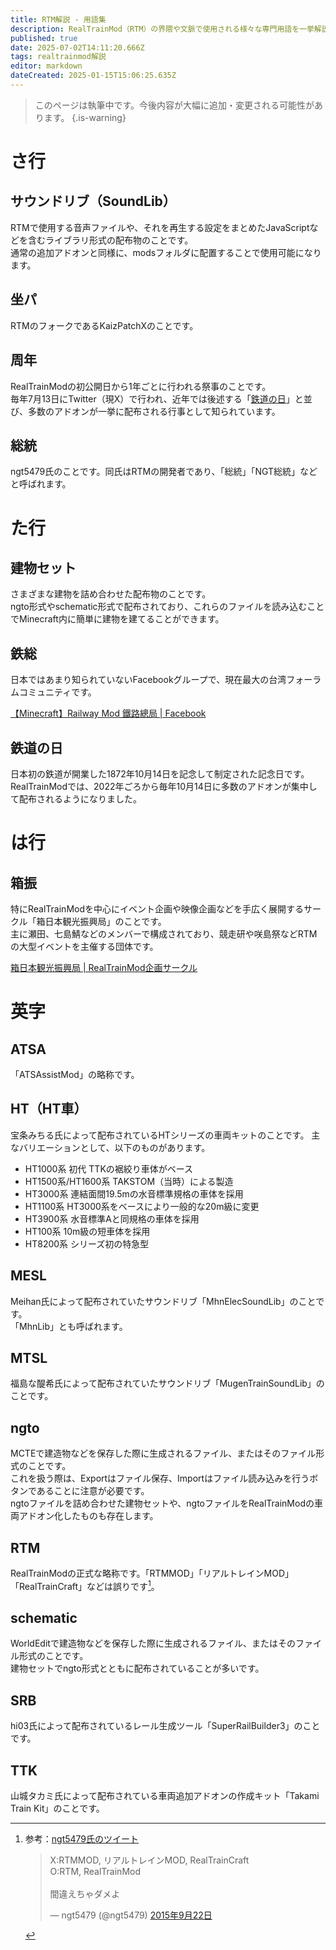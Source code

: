 ```yaml
---
title: RTM解説 - 用語集
description: RealTrainMod（RTM）の界隈や文脈で使用される様々な専門用語を一挙解説。検索してもわからなかったあの言葉や誰も教えてくれない言葉も納得の説明。
published: true
date: 2025-07-02T14:11:20.666Z
tags: realtrainmod解説
editor: markdown
dateCreated: 2025-01-15T15:06:25.635Z
---
```


> このページは執筆中です。今後内容が大幅に追加・変更される可能性があります。
{.is-warning}

# さ行
## サウンドリブ（SoundLib）
RTMで使用する音声ファイルや、それを再生する設定をまとめたJavaScriptなどを含むライブラリ形式の配布物のことです。  
通常の追加アドオンと同様に、modsフォルダに配置することで使用可能になります。

## 坐パ
RTMのフォークであるKaizPatchXのことです。

## 周年
RealTrainModの初公開日から1年ごとに行われる祭事のことです。  
毎年7月13日にTwitter（現X）で行われ、近年では後述する「[鉄道の日](/ja/usage/glossary#%E9%89%84%E9%81%93%E3%81%AE%E6%97%A5)」と並び、多数のアドオンが一挙に配布される行事として知られています。

## 総統
ngt5479氏のことです。同氏はRTMの開発者であり、「総統」「NGT総統」などと呼ばれます。

# た行
## 建物セット
さまざまな建物を詰め合わせた配布物のことです。  
ngto形式やschematic形式で配布されており、これらのファイルを読み込むことでMinecraft内に簡単に建物を建てることができます。

## 鉄総
日本ではあまり知られていないFacebookグループで、現在最大の台湾フォーラムコミュニティです。

[【Minecraft】Railway Mod 鐵路總局 | Facebook](https://www.facebook.com/groups/158533211228170/?notif_id=1736598322517572)

## 鉄道の日
日本初の鉄道が開業した1872年10月14日を記念して制定された記念日です。  
RealTrainModでは、2022年ごろから毎年10月14日に多数のアドオンが集中して配布されるようになりました。

# は行
## 箱振
特にRealTrainModを中心にイベント企画や映像企画などを手広く展開するサークル「箱日本観光振興局」のことです。  
主に瀬田、七島鯖などのメンバーで構成されており、競走研や咲島祭などRTMの大型イベントを主催する団体です。

[箱日本観光振興局 | RealTrainMod企画サークル ](https://boxjapan.info/)

# 英字
## ATSA
「ATSAssistMod」の略称です。

## HT（HT車）
宝条みちる氏によって配布されているHTシリーズの車両キットのことです。
主なバリエーションとして、以下のものがあります。
- HT1000系 初代 TTKの裾絞り車体がベース
- HT1500系/HT1600系 TAKSTOM（当時）による製造
- HT3000系 連結面間19.5mの水音標準規格の車体を採用
- HT1100系 HT3000系をベースにより一般的な20m級に変更
- HT3900系 水音標準Aと同規格の車体を採用
- HT100系 10m級の短車体を採用
- HT8200系 シリーズ初の特急型

## MESL
Meihan氏によって配布されていたサウンドリブ「MhnElecSoundLib」のことです。  
「MhnLib」とも呼ばれます。

## MTSL
福島な醍希氏によって配布されていたサウンドリブ「MugenTrainSoundLib」のことです。

## ngto
MCTEで建造物などを保存した際に生成されるファイル、またはそのファイル形式のことです。  
これを扱う際は、Exportはファイル保存、Importはファイル読み込みを行うボタンであることに注意が必要です。  
ngtoファイルを詰め合わせた建物セットや、ngtoファイルをRealTrainModの車両アドオン化したものも存在します。

## RTM
RealTrainModの正式な略称です。「RTMMOD」「リアルトレインMOD」「RealTrainCraft」などは誤りです[^1]。

## schematic
WorldEditで建造物などを保存した際に生成されるファイル、またはそのファイル形式のことです。  
建物セットでngto形式とともに配布されていることが多いです。

## SRB
hi03氏によって配布されているレール生成ツール「SuperRailBuilder3」のことです。

## TTK
山城タカミ氏によって配布されている車両追加アドオンの作成キット「Takami Train Kit」のことです。

[^1]:参考：[ngt5479氏のツイート](https://x.com/ngt5479/status/646345468440502274)
	<blockquote class="twitter-tweet" data-lang="ja" data-dnt="true" data-theme="dark"><p lang="ja" dir="ltr">X:RTMMOD, リアルトレインMOD, RealTrainCraft<br>O:RTM, RealTrainMod<br><br>間違えちゃダメよ</p>&mdash; ngt5479 (@ngt5479) <a href="https://twitter.com/ngt5479/status/646345468440502274?ref_src=twsrc%5Etfw">2015年9月22日</a></blockquote> <script async src="https://platform.twitter.com/widgets.js" charset="utf-8"></script>
